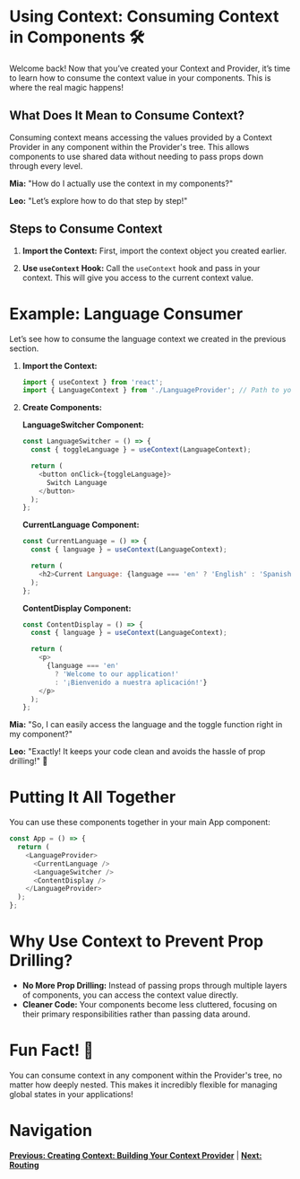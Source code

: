 # Using Context: Consuming Context in Components 🛠️

Welcome back! Now that you’ve created your Context and Provider, it’s time to learn how to consume the context value in your components. This is where the real magic happens!

## What Does It Mean to Consume Context?

Consuming context means accessing the values provided by a Context Provider in any component within the Provider's tree. This allows components to use shared data without needing to pass props down through every level.


**Mia:** "How do I actually use the context in my components?"

**Leo:** "Let’s explore how to do that step by step!"

## Steps to Consume Context

1. **Import the Context:** First, import the context object you created earlier.

2. **Use `useContext` Hook:** Call the `useContext` hook and pass in your context. This will give you access to the current context value.

# Example: Language Consumer

Let’s see how to consume the language context we created in the previous section.

1. **Import the Context:**
   ```javascript
   import { useContext } from 'react';
   import { LanguageContext } from './LanguageProvider'; // Path to your provider file
   ```

2. **Create Components:**

   **LanguageSwitcher Component:**
   ```javascript
   const LanguageSwitcher = () => {
     const { toggleLanguage } = useContext(LanguageContext);

     return (
       <button onClick={toggleLanguage}>
         Switch Language
       </button>
     );
   };
   ```

   **CurrentLanguage Component:**
   ```javascript
   const CurrentLanguage = () => {
     const { language } = useContext(LanguageContext);

     return (
       <h2>Current Language: {language === 'en' ? 'English' : 'Spanish'}</h2>
     );
   };
   ```

   **ContentDisplay Component:**
   ```javascript
   const ContentDisplay = () => {
     const { language } = useContext(LanguageContext);

     return (
       <p>
         {language === 'en'
           ? 'Welcome to our application!'
           : '¡Bienvenido a nuestra aplicación!'}
       </p>
     );
   };
   ```


**Mia:** "So, I can easily access the language and the toggle function right in my component?"

**Leo:** "Exactly! It keeps your code clean and avoids the hassle of prop drilling!" 🎉

# Putting It All Together

You can use these components together in your main App component:

```javascript
const App = () => {
  return (
    <LanguageProvider>
      <CurrentLanguage />
      <LanguageSwitcher />
      <ContentDisplay />
    </LanguageProvider>
  );
};
```

# Why Use Context to Prevent Prop Drilling?

- **No More Prop Drilling:** Instead of passing props through multiple layers of components, you can access the context value directly.
- **Cleaner Code:** Your components become less cluttered, focusing on their primary responsibilities rather than passing data around.

# Fun Fact! 🎉

You can consume context in any component within the Provider's tree, no matter how deeply nested. This makes it incredibly flexible for managing global states in your applications!

# Navigation

**[Previous: Creating Context: Building Your Context Provider](28.%20creating-context.md)** | **[Next: Routing](React-Notes/6.%20Routing/README.md)**
